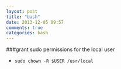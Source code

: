 ```yaml
---
layout: post
title: "bash"
date: 2013-12-05 09:57
comments: true
categories: bash
---
```


###grant sudo permissions for the local user
  - `sudo chown -R $USER /usr/local`
